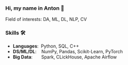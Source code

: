 ### Hi, my name in Anton 👋 

Field of interests: DA, ML, DL, NLP, CV

### Skills 🛠️
- **Languages**:&nbsp;                         Python, SQL, C++
- **DS/ML/DL**:  &nbsp;&nbsp;                  NumPy, Pandas, Scikit-Learn, PyTorch
- **Big Data**: &nbsp;&nbsp;&nbsp;&nbsp;&nbsp; Spark, CLickHouse, Apache Airflow
